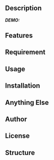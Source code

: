 # <!--RepositoryName-->

<!-- CIのバッジステータスを記入 
![Badge Status](https://ci-as-a-service)
-->

<!--概要を記述 -->

## Description

<!-- リポジトリの詳細を記述 
-->

***DEMO:***

<!-- デモのアニメーションgifのリンクを記述 
 ![Demo](https://image-url.gif) 
-->


## Features

<!-- 本リポジトリが提供する機能を記述 
- Awesome function
- Awesome UI
- ...
For more information, see `awesome-tool -help`.
 -->

## Requirement

<!-- 依存をリスト形式で記述 
- Requirement
- Requirement
- Requirement
-->

## Usage

<!-- 利用方法をリスト形式で記述
1. Usage
2. Usage
3. Usage
-->

## Installation

<!-- インストール方法をコードスニペット形式で記述
  ```
    $ git clone https://github.com/b4b4r07/awesome-tool
  ```
-->

## Anything Else

<!-- その他記載しておくべき事項を記述
AnythingAnythingAnything
AnythingAnythingAnything
AnythingAnythingAnything
-->

## Author

<!-- リポジトリ作者を記述。
- [@nishimuuuuuu](https://twitter.com/nishimuuuuuu)
-->

## License

<!-- ライセンスを記述
[MIT](http://b4b4r07.mit-license.org)
-->

## Structure

<!-- リポジトリのファイルツリーをコードスニペット形式で記述
     tree -L 2 で概要が把握出来る程度にファイルツリーは浅く保つ
```
```
 -->

